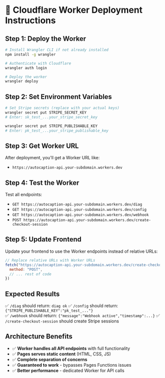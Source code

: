 # 🚀 Cloudflare Worker Deployment Instructions

## Step 1: Deploy the Worker

```bash
# Install Wrangler CLI if not already installed
npm install -g wrangler

# Authenticate with Cloudflare
wrangler auth login

# Deploy the worker
wrangler deploy
```

## Step 2: Set Environment Variables

```bash
# Set Stripe secrets (replace with your actual keys)
wrangler secret put STRIPE_SECRET_KEY
# Enter: sk_test_...your_stripe_secret_key

wrangler secret put STRIPE_PUBLISHABLE_KEY  
# Enter: pk_test_...your_stripe_publishable_key
```

## Step 3: Get Worker URL

After deployment, you'll get a Worker URL like:
- `https://autocaption-api.your-subdomain.workers.dev`

## Step 4: Test the Worker

Test all endpoints:
- `GET https://autocaption-api.your-subdomain.workers.dev/diag`
- `GET https://autocaption-api.your-subdomain.workers.dev/config`
- `GET https://autocaption-api.your-subdomain.workers.dev/webhook`
- `POST https://autocaption-api.your-subdomain.workers.dev/create-checkout-session`

## Step 5: Update Frontend

Update your frontend to use the Worker endpoints instead of relative URLs:

```javascript
// Replace relative URLs with Worker URLs
fetch("https://autocaption-api.your-subdomain.workers.dev/create-checkout-session", {
  method: "POST",
  // ... rest of code
})
```

## Expected Results

✅ `/diag` should return: `diag ok`
✅ `/config` should return: `{"STRIPE_PUBLISHABLE_KEY":"pk_test_..."}`  
✅ `/webhook` should return: `{"message":"Webhook active","timestamp":...}`
✅ `/create-checkout-session` should create Stripe sessions

## Architecture Benefits

- ✅ **Worker handles all API endpoints** with full functionality
- ✅ **Pages serves static content** (HTML, CSS, JS)  
- ✅ **Complete separation of concerns**
- ✅ **Guaranteed to work** - bypasses Pages Functions issues
- ✅ **Better performance** - dedicated Worker for API calls